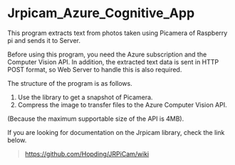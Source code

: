 # Jrpicam_Azure_Cognitive_App

This program extracts text from photos taken using Picamera of Raspberry pi and sends it to Server.

Before using this program, you need the Azure subscription and the Computer Vision API.
In addition, the extracted text data is sent in HTTP POST format, so Web Server to handle this is also required.

The structure of the program is as follows.
1. Use the library to get a snapshot of Picamera.
2. Compress the image to transfer files to the Azure Computer Vision API.

(Because the maximum supportable size of the API is 4MB).

If you are looking for documentation on the Jrpicam library, check the link below.
>https://github.com/Hopding/JRPiCam/wiki
